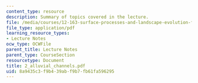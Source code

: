 ```yaml
---
content_type: resource
description: Summary of topics covered in the lecture.
file: /media/courses/12-163-surface-processes-and-landscape-evolution-fall-2004/8a9435c3f9b439abf9b7fb61fa596295_2_alluvial_channels.pdf
file_type: application/pdf
learning_resource_types:
- Lecture Notes
ocw_type: OCWFile
parent_title: Lecture Notes
parent_type: CourseSection
resourcetype: Document
title: 2_alluvial_channels.pdf
uid: 8a9435c3-f9b4-39ab-f9b7-fb61fa596295
---
```

